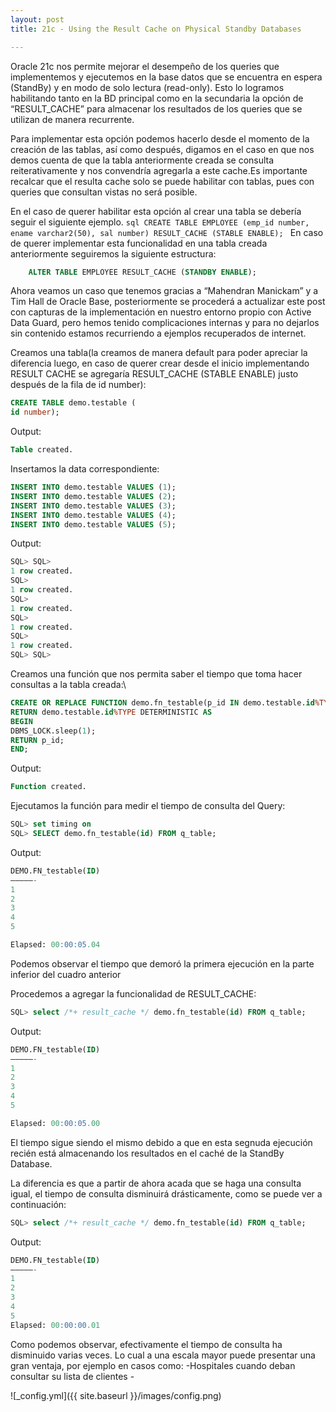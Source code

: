 ```yaml
---
layout: post
title: 21c - Using the Result Cache on Physical Standby Databases

---
```

Oracle 21c nos permite mejorar el desempeño de los queries que implementemos y ejecutemos en la base datos que se encuentra en espera (StandBy) y en modo de solo lectura (read-only). Esto lo logramos habilitando tanto en la BD principal como en la secundaria la opción de “RESULT_CACHE” para almacenar los resultados de los queries que se utilizan de manera recurrente.

Para implementar esta opción podemos hacerlo desde el momento de la creación de las tablas, así como después, digamos en el caso en que nos demos cuenta de que la tabla anteriormente creada se consulta reiterativamente y nos convendría agregarla a este cache.Es importante recalcar que el resulta cache solo se puede habilitar con tablas, pues con queries que consultan vistas no será posible.

En el caso de querer habilitar esta opción al crear una tabla se debería seguir el siguiente ejemplo.
    ```sql
    CREATE TABLE EMPLOYEE (emp_id number, ename varchar2(50), sal number)
      RESULT_CACHE (STABLE ENABLE);
    ```
En caso de querer implementar esta funcionalidad en una tabla creada anteriormente seguiremos la siguiente estructura:
```sql
    ALTER TABLE EMPLOYEE RESULT_CACHE (STANDBY ENABLE);
```
Ahora veamos un caso que tenemos gracias a “Mahendran Manickam” y a Tim Hall de Oracle Base, posteriormente se procederá a actualizar este post con capturas de la implementación en nuestro entorno propio con Active Data Guard, pero hemos tenido complicaciones internas y para no dejarlos sin contenido estamos recurriendo a ejemplos recuperados de internet.

Creamos una tabla(la creamos de manera default para poder apreciar la diferencia luego, en caso de querer crear desde el inicio implementando RESULT CACHE se agregaría RESULT_CACHE (STABLE ENABLE) justo después de la fila de id number):
```sql
CREATE TABLE demo.testable (
id number);
```
Output:
```sql
Table created.
```


Insertamos la data correspondiente:
```sql
INSERT INTO demo.testable VALUES (1);
INSERT INTO demo.testable VALUES (2);
INSERT INTO demo.testable VALUES (3);
INSERT INTO demo.testable VALUES (4);
INSERT INTO demo.testable VALUES (5);
```
Output:
```sql
SQL> SQL>
1 row created.
SQL>
1 row created.
SQL>
1 row created.
SQL>
1 row created.
SQL>
1 row created.
SQL> SQL>
```


Creamos una función que nos permita saber el tiempo que toma hacer consultas a la tabla creada:\
```sql
CREATE OR REPLACE FUNCTION demo.fn_testable(p_id IN demo.testable.id%TYPE)
RETURN demo.testable.id%TYPE DETERMINISTIC AS
BEGIN
DBMS_LOCK.sleep(1);
RETURN p_id;
END;
```
Output:
```sql
Function created.
```


Ejecutamos la función para medir el tiempo de consulta del Query:
```sql
SQL> set timing on
SQL> SELECT demo.fn_testable(id) FROM q_table;
```
Output:
```sql
DEMO.FN_testable(ID)
—————-
1
2
3
4
5

Elapsed: 00:00:05.04
```
Podemos observar el tiempo que demoró la primera ejecución en la parte inferior del cuadro anterior



Procedemos a agregar la funcionalidad de RESULT_CACHE:
```sql
SQL> select /*+ result_cache */ demo.fn_testable(id) FROM q_table;
```
Output:
```sql
DEMO.FN_testable(ID)
—————-
1
2
3
4
5

Elapsed: 00:00:05.00
```
El tiempo sigue siendo el mismo debido a que en esta segnuda ejecución recién está almacenando los resultados en el caché de la StandBy Database.


La diferencia es que a partir de ahora acada que se haga una consulta igual, el tiempo de consulta disminuirá drásticamente, como se puede ver a continuación:
```sql
SQL> select /*+ result_cache */ demo.fn_testable(id) FROM q_table;
```
Output:
```sql
DEMO.FN_testable(ID)
—————-
1
2
3
4
5
Elapsed: 00:00:00.01
```
Como podemos observar, efectivamente el tiempo de consulta ha disminuido varias veces. Lo cual a una escala mayor puede presentar una gran ventaja, por ejemplo en casos como:
    -Hospitales cuando deban consultar su lista de clientes
    -
    

![_config.yml]({{ site.baseurl }}/images/config.png)

